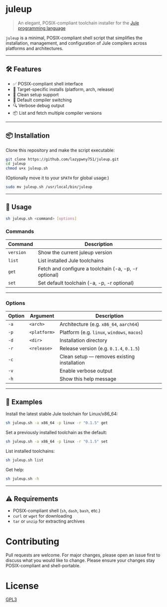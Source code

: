 # juleup

> An elegant, POSIX-compliant toolchain installer for the [Jule programming language](https://jule.dev)

`juleup` is a minimal, POSIX-compliant shell script that simplifies the installation, management, and configuration of Jule compilers across platforms and architectures.

---

## 🛠 Features

- ✅ POSIX-compliant shell interface  
- 🎯 Target-specific installs (platform, arch, release)  
- 🧼 Clean setup support  
- 🔧 Default compiler switching  
- 🔍 Verbose debug output  
- 📦 List and fetch multiple compiler versions  

---

## 📦 Installation

Clone this repository and make the script executable:

```sh
git clone https://github.com/lazypwny751/juleup.git
cd juleup
chmod u+x juleup.sh
```

(Optionally move it to your `$PATH` for global usage:)

```sh
sudo mv juleup.sh /usr/local/bin/juleup
```

---

## 🚀 Usage

```sh
sh juleup.sh <command> [options]
```

### Commands

| Command   | Description                                           |
|-----------|-------------------------------------------------------|
| `version` | Show the current juleup version                       |
| `list`    | List installed Jule toolchains                        |
| `get`     | Fetch and configure a toolchain (-a, -p, -r optional) |
| `set`     | Set default toolchain (-a, -p, -r optional)           |

---

### Options

| Option | Argument     | Description                                 |
|--------|--------------|---------------------------------------------|
| `-a`   | `<arch>`     | Architecture (e.g. `x86_64`, `aarch64`)     |
| `-p`   | `<platform>` | Platform (e.g. `linux`, `windows`, `macos`) |
| `-d`   | `<dir>`      | Installation directory                      |
| `-r`   | `<release>`  | Release version (e.g. `0.1.4`, `0.1.5`)  |
| `-c`   |              | Clean setup — removes existing installation |
| `-v`   |              | Enable verbose output                        |
| `-h`   |              | Show this help message                      |

---

## 🧪 Examples

Install the latest stable Jule toolchain for Linux/x86_64:

```sh
sh juleup.sh -a x86_64 -p linux -r "0.1.5" get
```

Set a previously installed toolchain as the default:

```sh
sh juleup.sh -a x86_64 -p linux -r "0.1.5" set
```

List installed toolchains:

```sh
sh juleup.sh list
```

Get help:

```sh
sh juleup.sh -h
```

---

## ⚠️ Requirements

- POSIX-compliant shell (`sh`, `dash`, `bash`, etc.)
- `curl` or `wget` for downloading
- `tar` or `unzip` for extracting archives

# Contributing
Pull requests are welcome. For major changes, please open an issue first to discuss what you would like to change.
Please ensure your changes stay POSIX-compliant and shell-portable.

# License
[GPL3](https://choosealicense.com/licenses/gpl-3.0/)
